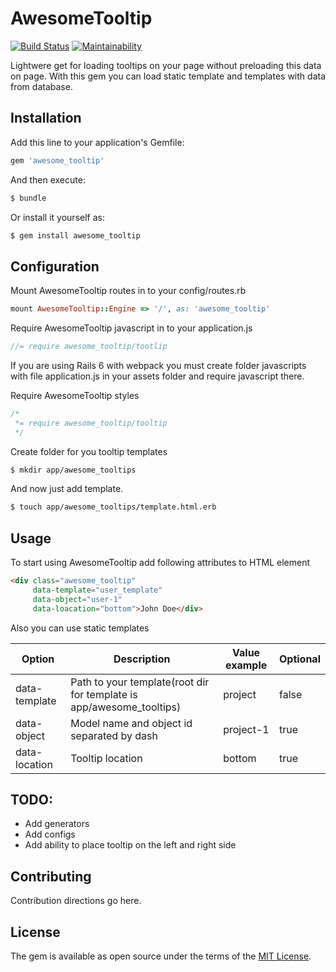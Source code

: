 # AwesomeTooltip
[![Build Status](https://travis-ci.com/BogdanBusko/awesome_tooltip.svg?branch=master)](https://travis-ci.com/BogdanBusko/awesome_tooltip)
[![Maintainability](https://api.codeclimate.com/v1/badges/13a8f6106b17b50e9943/maintainability)](https://codeclimate.com/github/BogdanBusko/awesome_tooltip/maintainability)

Lightwere get for loading tooltips on your page without preloading this data on page. With this gem you can load static template and templates with data from database.

## Installation
Add this line to your application's Gemfile:

```ruby
gem 'awesome_tooltip'
```

And then execute:
```bash
$ bundle
```

Or install it yourself as:
```bash
$ gem install awesome_tooltip
```

## Configuration

Mount AwesomeTooltip routes in to your config/routes.rb
```ruby
mount AwesomeTooltip::Engine => '/', as: 'awesome_tooltip'
```

Require AwesomeTooltip javascript in to your application.js
```javascript
//= require awesome_tooltip/tootlip
```

If you are using Rails 6 with webpack you must create folder javascripts with file application.js in your assets folder and require javascript there.

Require AwesomeTooltip styles
```css
/*
 *= require awesome_tooltip/tooltip
 */
```

Create folder for you tooltip templates
```bash
$ mkdir app/awesome_tooltips
```

And now just add template.
```bash
$ touch app/awesome_tooltips/template.html.erb
```

## Usage

To start using AwesomeTooltip add following attributes to HTML element 
```html
<div class="awesome_tooltip" 
     data-template="user_template"
     data-object="user-1"
     data-loacation="bottom">John Doe</div>
```

Also you can use static templates

| Option | Description | Value example | Optional |
|--------|-------------|---------------|----------|
| data-template | Path to your template(root dir for template is app/awesome_tooltips) | project | false |
| data-object | Model name and object id separated by dash | project-1 | true |
| data-location | Tooltip location | bottom | true |

## TODO:
  - Add generators
  - Add configs
  - Add ability to place tooltip on the left and right side

## Contributing
Contribution directions go here.

## License
The gem is available as open source under the terms of the [MIT License](https://opensource.org/licenses/MIT).
